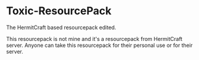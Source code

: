 # Toxic-ResourcePack
The HermitCraft based resourcepack edited.

This resourcepack is not mine and it's a resourcepack from HermitCraft server.
Anyone can take this resourcepack for their personal use or for their server.
